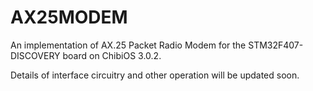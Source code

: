# AX25MODEM 

An implementation of AX.25 Packet Radio Modem for the STM32F407-DISCOVERY board on ChibiOS 3.0.2.

Details of interface circuitry and other operation will be updated soon.

